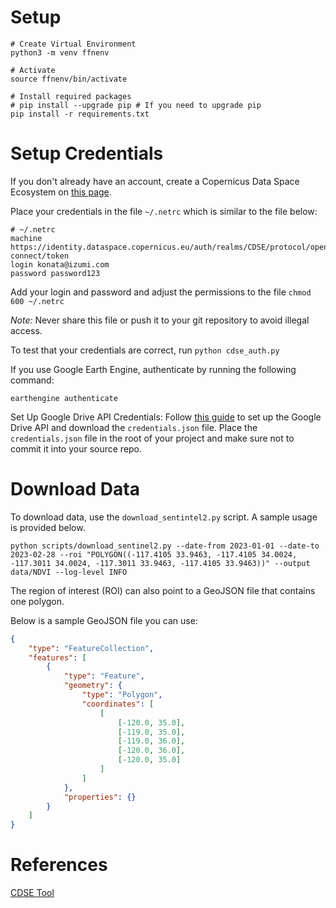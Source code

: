 # Setup
```shell
# Create Virtual Environment
python3 -m venv ffnenv

# Activate
source ffnenv/bin/activate

# Install required packages
# pip install --upgrade pip # If you need to upgrade pip
pip install -r requirements.txt
```

# Setup Credentials
If you don't already have an account, create a Copernicus Data Space Ecosystem
on [this page](https://dataspace.copernicus.eu).


Place your credentials in the file `~/.netrc` which is similar to the file below:
```
# ~/.netrc
machine https://identity.dataspace.copernicus.eu/auth/realms/CDSE/protocol/openid-connect/token
login konata@izumi.com
password password123
```

Add your login and password and adjust the permissions to the file `chmod 600 ~/.netrc`

*Note:* Never share this file or push it to your git repository to avoid illegal access.

To test that your credentials are correct, run `python cdse_auth.py`

If you use Google Earth Engine, authenticate by running the following command:
```shell
earthengine authenticate
```

Set Up Google Drive API Credentials:
Follow [this guide](https://developers.google.com/drive/api/quickstart/python) to set up the Google Drive API and download the `credentials.json` file.
Place the `credentials.json` file in the root of your project and make sure not to commit it into your source repo.

# Download Data
To download data, use the `download_sentintel2.py` script. A sample usage is provided below.

```shell
python scripts/download_sentinel2.py --date-from 2023-01-01 --date-to 2023-02-28 --roi "POLYGON((-117.4105 33.9463, -117.4105 34.0024, -117.3011 34.0024, -117.3011 33.9463, -117.4105 33.9463))" --output data/NDVI --log-level INFO
```

The region of interest (ROI) can also point to a GeoJSON file that contains one polygon.

Below is a sample GeoJSON file you can use:
```json
{
    "type": "FeatureCollection",
    "features": [
        {
            "type": "Feature",
            "geometry": {
                "type": "Polygon",
                "coordinates": [
                    [
                        [-120.0, 35.0],
                        [-119.0, 35.0],
                        [-119.0, 36.0],
                        [-120.0, 36.0],
                        [-120.0, 35.0]
                    ]
                ]
            },
            "properties": {}
        }
    ]
}
```

# References
[CDSE Tool](https://github.com/CDSETool/CDSETool)